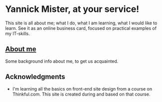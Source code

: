 # Yannick Mister, at your service!

This site is all about me; what I do, what I am learning, what I would like to learn. See it as an online business card, focused on practical examples of my IT-skills.

## [About me](http://www.yannickmister.me/about_me)

Some background info about me, to get us acquainted.

## Acknowledgments

* I'm learning all the basics on front-end site design from a course on Thinkful.com. This site is created during and based on that course.

